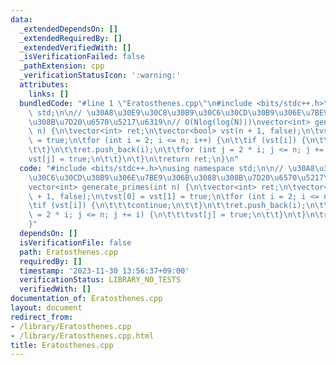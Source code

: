 ```yaml
---
data:
  _extendedDependsOn: []
  _extendedRequiredBy: []
  _extendedVerifiedWith: []
  _isVerificationFailed: false
  _pathExtension: cpp
  _verificationStatusIcon: ':warning:'
  attributes:
    links: []
  bundledCode: "#line 1 \"Eratosthenes.cpp\"\n#include <bits/stdc++.h>\nusing namespace\
    \ std;\n\n// \u30A8\u30E9\u30C8\u30B9\u30C6\u30CD\u30B9\u306E\u7BE9\u306B\u3088\
    \u308B\u7D20\u6570\u5217\u6319\n// O(Nlog(log(N)))\nvector<int> generate_primes(int\
    \ n) {\n\tvector<int> ret;\n\tvector<bool> vst(n + 1, false);\n\tvst[0] = vst[1]\
    \ = true;\n\tfor (int i = 2; i <= n; i++) {\n\t\tif (vst[i]) {\n\t\t\tcontinue;\n\
    \t\t}\n\t\tret.push_back(i);\n\t\tfor (int j = 2 * i; j <= n; j += i) {\n\t\t\t\
    vst[j] = true;\n\t\t}\n\t}\n\treturn ret;\n}\n"
  code: "#include <bits/stdc++.h>\nusing namespace std;\n\n// \u30A8\u30E9\u30C8\u30B9\
    \u30C6\u30CD\u30B9\u306E\u7BE9\u306B\u3088\u308B\u7D20\u6570\u5217\u6319\n// O(Nlog(log(N)))\n\
    vector<int> generate_primes(int n) {\n\tvector<int> ret;\n\tvector<bool> vst(n\
    \ + 1, false);\n\tvst[0] = vst[1] = true;\n\tfor (int i = 2; i <= n; i++) {\n\t\
    \tif (vst[i]) {\n\t\t\tcontinue;\n\t\t}\n\t\tret.push_back(i);\n\t\tfor (int j\
    \ = 2 * i; j <= n; j += i) {\n\t\t\tvst[j] = true;\n\t\t}\n\t}\n\treturn ret;\n\
    }"
  dependsOn: []
  isVerificationFile: false
  path: Eratosthenes.cpp
  requiredBy: []
  timestamp: '2023-11-30 13:56:37+09:00'
  verificationStatus: LIBRARY_NO_TESTS
  verifiedWith: []
documentation_of: Eratosthenes.cpp
layout: document
redirect_from:
- /library/Eratosthenes.cpp
- /library/Eratosthenes.cpp.html
title: Eratosthenes.cpp
---
```

